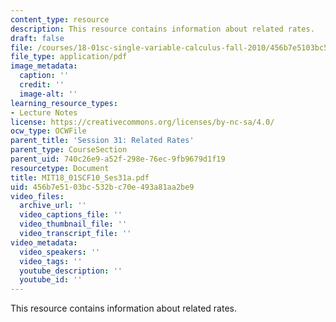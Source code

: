 ```yaml
---
content_type: resource
description: This resource contains information about related rates.
draft: false
file: /courses/18-01sc-single-variable-calculus-fall-2010/456b7e5103bc532bc70e493a81aa2be9_MIT18_01SCF10_Ses31a.pdf
file_type: application/pdf
image_metadata:
  caption: ''
  credit: ''
  image-alt: ''
learning_resource_types:
- Lecture Notes
license: https://creativecommons.org/licenses/by-nc-sa/4.0/
ocw_type: OCWFile
parent_title: 'Session 31: Related Rates'
parent_type: CourseSection
parent_uid: 740c26e9-a52f-298e-76ec-9fb9679d1f19
resourcetype: Document
title: MIT18_01SCF10_Ses31a.pdf
uid: 456b7e51-03bc-532b-c70e-493a81aa2be9
video_files:
  archive_url: ''
  video_captions_file: ''
  video_thumbnail_file: ''
  video_transcript_file: ''
video_metadata:
  video_speakers: ''
  video_tags: ''
  youtube_description: ''
  youtube_id: ''
---
```

This resource contains information about related rates.